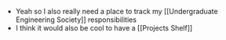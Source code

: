 - Yeah so I also really need a place to track my [[Undergraduate Engineering Society]] responsibilities
- I think it would also be cool to have a [[Projects Shelf]]

